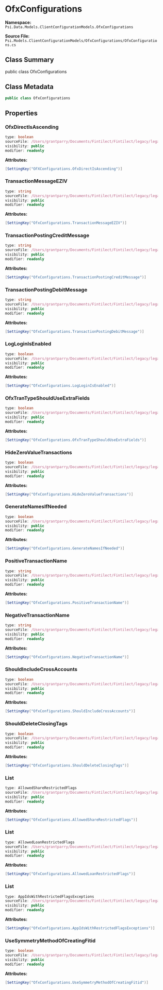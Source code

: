 # OfxConfigurations

**Namespace:** `Psi.Data.Models.ClientConfigurationModels.OfxConfigurations`

**Source File:** `Psi.Models.ClientConfigurationModels/OfxConfigurations/OfxConfigurations.cs`

## Class Summary

public class OfxConfigurations

## Class Metadata

```typescript
public class OfxConfigurations
```

## Properties

### OfxDirectIsAscending

```typescript
type: boolean
sourceFile: /Users/grantparry/Documents/Fintilect/Fintilect/legacy/legacy-apis/Psi.Models.ClientConfigurationModels/OfxConfigurations/OfxConfigurations.cs
visibility: public
modifier: readonly
```

**Attributes:**
```csharp
[SettingKey("OFXConfigurations.OfxDirectIsAscending")]
```

### TransactionMessageEZIV

```typescript
type: string
sourceFile: /Users/grantparry/Documents/Fintilect/Fintilect/legacy/legacy-apis/Psi.Models.ClientConfigurationModels/OfxConfigurations/OfxConfigurations.cs
visibility: public
modifier: readonly
```

**Attributes:**
```csharp
[SettingKey("OfxConfigurations.TransactionMessageEZIV")]
```

### TransactionPostingCreditMessage

```typescript
type: string
sourceFile: /Users/grantparry/Documents/Fintilect/Fintilect/legacy/legacy-apis/Psi.Models.ClientConfigurationModels/OfxConfigurations/OfxConfigurations.cs
visibility: public
modifier: readonly
```

**Attributes:**
```csharp
[SettingKey("OfxConfigurations.TransactionPostingCreditMessage")]
```

### TransactionPostingDebitMessage

```typescript
type: string
sourceFile: /Users/grantparry/Documents/Fintilect/Fintilect/legacy/legacy-apis/Psi.Models.ClientConfigurationModels/OfxConfigurations/OfxConfigurations.cs
visibility: public
modifier: readonly
```

**Attributes:**
```csharp
[SettingKey("OfxConfigurations.TransactionPostingDebitMessage")]
```

### LogLoginIsEnabled

```typescript
type: boolean
sourceFile: /Users/grantparry/Documents/Fintilect/Fintilect/legacy/legacy-apis/Psi.Models.ClientConfigurationModels/OfxConfigurations/OfxConfigurations.cs
visibility: public
modifier: readonly
```

**Attributes:**
```csharp
[SettingKey("OfxConfigurations.LogLoginIsEnabled")]
```

### OfxTranTypeShouldUseExtraFields

```typescript
type: boolean
sourceFile: /Users/grantparry/Documents/Fintilect/Fintilect/legacy/legacy-apis/Psi.Models.ClientConfigurationModels/OfxConfigurations/OfxConfigurations.cs
visibility: public
modifier: readonly
```

**Attributes:**
```csharp
[SettingKey("OfxConfigurations.OfxTranTypeShouldUseExtraFields")]
```

### HideZeroValueTransactions

```typescript
type: boolean
sourceFile: /Users/grantparry/Documents/Fintilect/Fintilect/legacy/legacy-apis/Psi.Models.ClientConfigurationModels/OfxConfigurations/OfxConfigurations.cs
visibility: public
modifier: readonly
```

**Attributes:**
```csharp
[SettingKey("OfxConfigurations.HideZeroValueTransactions")]
```

### GenerateNamesIfNeeded

```typescript
type: boolean
sourceFile: /Users/grantparry/Documents/Fintilect/Fintilect/legacy/legacy-apis/Psi.Models.ClientConfigurationModels/OfxConfigurations/OfxConfigurations.cs
visibility: public
modifier: readonly
```

**Attributes:**
```csharp
[SettingKey("OfxConfigurations.GenerateNamesIfNeeded")]
```

### PositiveTransactionName

```typescript
type: string
sourceFile: /Users/grantparry/Documents/Fintilect/Fintilect/legacy/legacy-apis/Psi.Models.ClientConfigurationModels/OfxConfigurations/OfxConfigurations.cs
visibility: public
modifier: readonly
```

**Attributes:**
```csharp
[SettingKey("OfxConfigurations.PositiveTransactionName")]
```

### NegativeTransactionName

```typescript
type: string
sourceFile: /Users/grantparry/Documents/Fintilect/Fintilect/legacy/legacy-apis/Psi.Models.ClientConfigurationModels/OfxConfigurations/OfxConfigurations.cs
visibility: public
modifier: readonly
```

**Attributes:**
```csharp
[SettingKey("OfxConfigurations.NegativeTransactionName")]
```

### ShouldIncludeCrossAccounts

```typescript
type: boolean
sourceFile: /Users/grantparry/Documents/Fintilect/Fintilect/legacy/legacy-apis/Psi.Models.ClientConfigurationModels/OfxConfigurations/OfxConfigurations.cs
visibility: public
modifier: readonly
```

**Attributes:**
```csharp
[SettingKey("OfxConfigurations.ShouldIncludeCrossAccounts")]
```

### ShouldDeleteClosingTags

```typescript
type: boolean
sourceFile: /Users/grantparry/Documents/Fintilect/Fintilect/legacy/legacy-apis/Psi.Models.ClientConfigurationModels/OfxConfigurations/OfxConfigurations.cs
visibility: public
modifier: readonly
```

**Attributes:**
```csharp
[SettingKey("OfxConfigurations.ShouldDeleteClosingTags")]
```

### List

```typescript
type: AllowedShareRestrictedFlags
sourceFile: /Users/grantparry/Documents/Fintilect/Fintilect/legacy/legacy-apis/Psi.Models.ClientConfigurationModels/OfxConfigurations/OfxConfigurations.cs
visibility: public
modifier: readonly
```

**Attributes:**
```csharp
[SettingKey("OfxConfigurations.AllowedShareRestrictedFlags")]
```

### List

```typescript
type: AllowedLoanRestrictedFlags
sourceFile: /Users/grantparry/Documents/Fintilect/Fintilect/legacy/legacy-apis/Psi.Models.ClientConfigurationModels/OfxConfigurations/OfxConfigurations.cs
visibility: public
modifier: readonly
```

**Attributes:**
```csharp
[SettingKey("OfxConfigurations.AllowedLoanRestrictedFlags")]
```

### List

```typescript
type: AppIdsWithRestrictedFlagsExceptions
sourceFile: /Users/grantparry/Documents/Fintilect/Fintilect/legacy/legacy-apis/Psi.Models.ClientConfigurationModels/OfxConfigurations/OfxConfigurations.cs
visibility: public
modifier: readonly
```

**Attributes:**
```csharp
[SettingKey("OfxConfigurations.AppIdsWithRestrictedFlagsExceptions")]
```

### UseSymmetryMethodOfCreatingFitid

```typescript
type: boolean
sourceFile: /Users/grantparry/Documents/Fintilect/Fintilect/legacy/legacy-apis/Psi.Models.ClientConfigurationModels/OfxConfigurations/OfxConfigurations.cs
visibility: public
modifier: readonly
```

**Attributes:**
```csharp
[SettingKey("OfxConfigurations.UseSymmetryMethodOfCreatingFitid")]
```

